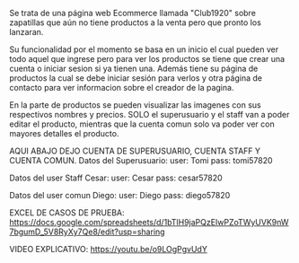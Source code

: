 Se trata de una página web Ecommerce llamada "Club1920" sobre zapatillas que aún no tiene productos a la venta pero que pronto los lanzaran.

Su funcionalidad por el momento se basa en un inicio el cual pueden ver todo aquel que ingrese pero para ver los productos se tiene que crear una cuenta o iniciar sesion si ya tienen una. Además tiene su página de productos la cual se debe iniciar sesión para verlos y otra página de contacto para ver informacion sobre el creador de la pagina.

En la parte de productos se pueden visualizar las imagenes con sus respectivos nombres y precios. SOLO el superusuario y el staff van a poder editar el producto, mientras que la cuenta comun solo va poder ver con mayores detalles el producto.

AQUI ABAJO DEJO CUENTA DE SUPERUSUARIO, CUENTA STAFF Y CUENTA COMUN.
Datos del Superusuario:
    user: Tomi
    pass: tomi57820

Datos del user Staff Cesar:
    user: Cesar
    pass: cesar57820

Datos del user comun Diego:
    user: Diego
    pass: diego57820

EXCEL DE CASOS DE PRUEBA:
https://docs.google.com/spreadsheets/d/1bTlH9jaPQzEIwPZoTWyUVK9nW7bgumD_5V8RyXy7Qe8/edit?usp=sharing

VIDEO EXPLICATIVO:
https://youtu.be/o9LOgPgvUdY

